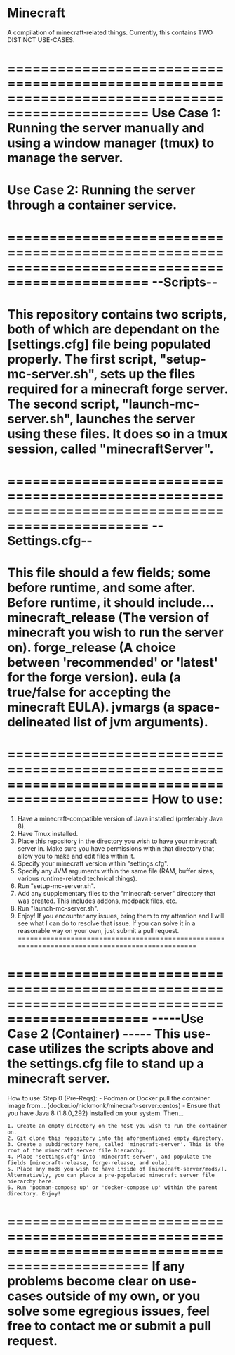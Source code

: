 # Minecraft
A compilation of minecraft-related things.
Currently, this contains TWO DISTINCT USE-CASES.

===============================================================================================
Use Case 1: Running the server manually and using a window manager (tmux) to manage the server.
===============================================================================================
Use Case 2: Running the server through a container service.
===============================================================================================


===============================================================================================
--Scripts--
===============================================================================================
This repository contains two scripts, both of which are dependant on the [settings.cfg] file being populated properly. 
The first script, "setup-mc-server.sh", sets up the files required for a minecraft forge server.
The second script, "launch-mc-server.sh", launches the server using these files. It does so in a tmux session, called "minecraftServer".
===============================================================================================


===============================================================================================
--Settings.cfg--
===============================================================================================
This file should a few fields; some before runtime, and some after.
Before runtime, it should include...
	minecraft_release (The version of minecraft you wish to run the server on).
	forge_release (A choice between 'recommended' or 'latest' for the forge version).
	eula (a true/false for accepting the minecraft EULA).
	jvmargs (a space-delineated list of jvm arguments).   
===============================================================================================


===============================================================================================
How to use:
===============================================================================================
  1. Have a minecraft-compatible version of Java installed (preferably Java 8).
  2. Have Tmux installed.
  3. Place this repository in the directory you wish to have your minecraft server in. Make sure you have permissions within that directory that allow you to
      make and edit files within it.
  3. Specify your minecraft version within "settings.cfg".
  4. Specify any JVM arguments within the same file (RAM, buffer sizes, various runtime-related technical things).
  5. Run "setup-mc-server.sh".
  6. Add any supplementary files to the "minecraft-server" directory that was created. This includes addons, modpack files, etc. 
  7. Run "launch-mc-server.sh".
  8. Enjoy! If you encounter any issues, bring them to my attention and I will see what I can do to resolve that issue. If you can solve it in a reasonable way on your own, just submit a pull request.      
===============================================================================================


===============================================================================================
-----Use Case 2 (Container) -----
This use-case utilizes the scripts above and the settings.cfg file to stand up a minecraft server.
===============================================================================================
How to use:
	Step 0 (Pre-Reqs): 
		- Podman or Docker pull the container image from...
			(docker.io/nickmonk/minecraft-server:centos)
		- Ensure that you have Java 8 (1.8.0_292) installed on your system.
	Then...

	1. Create an empty directory on the host you wish to run the container on.
	2. Git clone this repository into the aforementioned empty directory.
	3. Create a subdirectory here, called 'minecraft-server'. This is the root of the minecraft server file hierarchy.
	4. Place 'settings.cfg' into 'minecraft-server', and populate the fields [minecraft-release, forge-release, and eula].
	5. Place any mods you wish to have inside of [minecraft-server/mods/]. Alternatively, you can place a pre-populated minecraft server file hierarchy here.
	6. Run 'podman-compose up' or 'docker-compose up' within the parent directory. Enjoy!
===============================================================================================
If any problems become clear on use-cases outside of my own, or you solve some egregious issues,
feel free to contact me or submit a pull request.
===============================================================================================
